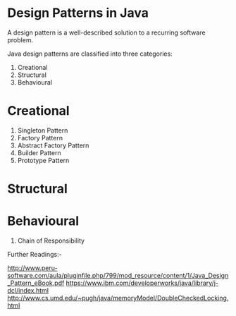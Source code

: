 # Design Patterns in Java


A design pattern is a well-described solution to a recurring software problem.

Java design patterns are classified into three categories:

1. Creational
2. Structural
3. Behavioural

# Creational

1. Singleton Pattern
2. Factory Pattern
3. Abstract Factory Pattern
4. Builder Pattern
5. Prototype Pattern

# Structural

# Behavioural

1. Chain of Responsibility


Further Readings:-

http://www.peru-software.com/aula/pluginfile.php/799/mod_resource/content/1/Java_Design_Pattern_eBook.pdf
https://www.ibm.com/developerworks/java/library/j-dcl/index.html
http://www.cs.umd.edu/~pugh/java/memoryModel/DoubleCheckedLocking.html



